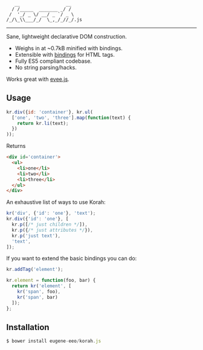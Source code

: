 ```
   __                 __
  / /_____  _______ _/ /
 /  '_/ _ \/ __/ _ `/ _ \
/_/\_\\___/_/  \_,_/_//_/.js
```

-----

Sane, lightweight declarative DOM construction.

 - Weighs in at ~0.7kB minified with bindings.
 - Extensible with [bindings](bindings/) for HTML tags.
 - Fully ES5 compliant codebase.
 - No string parsing/hacks.

Works great with [evee.js](https://github.com/eugene-eeo/evee.js).

## Usage

```js
kr.div({id: 'container'}, kr.ul(
  ['one', 'two', 'three'].map(function(text) {
    return kr.li(text);
  })
));
```

Returns

```html
<div id='container'>
  <ul>
    <li>one</li>
    <li>two</li>
    <li>three</li>
  </ul>
</div>
```

An exhaustive list of ways to use Korah:

```js
kr('div', {'id': 'one'}, 'text');
kr.div({'id': 'one'}, [
  kr.p([/* just children */]),
  kr.p({/* just attributes */}),
  kr.p('just text'),
  'text',
]);
```

If you want to extend the basic bindings you can do:

```js
kr.addTag('element');

kr.element = function(foo, bar) {
  return kr('element', [
    kr('span', foo),
    kr('span', bar)
  ]);
};
```

## Installation

```js
$ bower install eugene-eeo/korah.js
```
